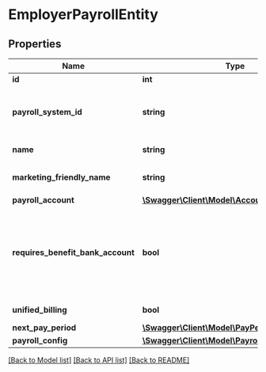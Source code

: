# EmployerPayrollEntity

## Properties
Name | Type | Description | Notes
------------ | ------------- | ------------- | -------------
**id** | **int** | Company ID | 
**payroll_system_id** | **string** | Employee ID within the external payroll system | 
**name** | **string** | Company Name | 
**marketing_friendly_name** | **string** | Company Friendly Name | [optional] 
**payroll_account** | [**\Swagger\Client\Model\AccountEntity**](AccountEntity.md) |  | [optional] 
**requires_benefit_bank_account** | **bool** | Whether the organization offers a benefit that requires a bank account, like HFSA or HSA | 
**unified_billing** | **bool** | Unified billing | [optional] 
**next_pay_period** | [**\Swagger\Client\Model\PayPeriodMinimalEntity**](PayPeriodMinimalEntity.md) |  | [optional] 
**payroll_config** | [**\Swagger\Client\Model\PayrollConfigEntity**](PayrollConfigEntity.md) |  | 

[[Back to Model list]](../README.md#documentation-for-models) [[Back to API list]](../README.md#documentation-for-api-endpoints) [[Back to README]](../README.md)

